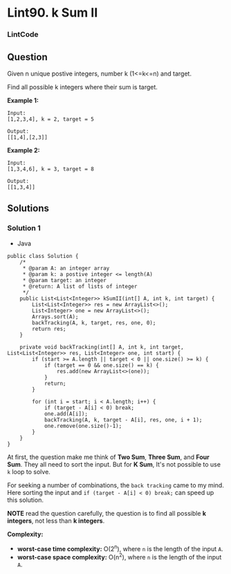 # Lint90. k Sum II

### LintCode

## Question

Given n unique postive integers, number k (1<=k<=n) and target.

Find all possible k integers where their sum is target.

**Example 1:**
```
Input: 
[1,2,3,4], k = 2, target = 5

Output:  
[[1,4],[2,3]]
```

**Example 2:**
```
Input: 
[1,3,4,6], k = 3, target = 8

Output:  
[[1,3,4]]	
```

## Solutions

### Solution 1

* Java
```
public class Solution {
    /*
     * @param A: an integer array
     * @param k: a postive integer <= length(A)
     * @param target: an integer
     * @return: A list of lists of integer
     */
    public List<List<Integer>> kSumII(int[] A, int k, int target) {
        List<List<Integer>> res = new ArrayList<>();
        List<Integer> one = new ArrayList<>();
        Arrays.sort(A);
        backTracking(A, k, target, res, one, 0);
        return res;
    }
    
    private void backTracking(int[] A, int k, int target, List<List<Integer>> res, List<Integer> one, int start) {
        if (start >= A.length || target < 0 || one.size() >= k) {
            if (target == 0 && one.size() == k) {
                res.add(new ArrayList<>(one));
            }
            return;
        }
        
        for (int i = start; i < A.length; i++) {
            if (target - A[i] < 0) break;
            one.add(A[i]);
            backTracking(A, k, target - A[i], res, one, i + 1);
            one.remove(one.size()-1);
        }
    }
}
```

At first, the question make me think of **Two Sum**, **Three Sum**, and **Four Sum**. They all need to sort the input. But for **K Sum**, It's not possible to use `k` loop to solve. 

For seeking a number of combinations, the `back tracking` came to my mind. Here sorting the input and `if (target - A[i] < 0) break;` can speed up this solution.

**NOTE** read the question carefully, the question is to find all possible **k integers**, not less than **k integers**.

**Complexity:**

* **worst-case time complexity:** O(2<sup>n</sup>), where `n` is the length of the input `A`.
* **worst-case space complexity:** O(n<sup>2</sup>), where `n` is the length of the input `A`.
